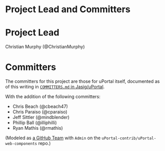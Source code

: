 # Project Lead and Committers

# Project Lead

Christian Murphy (@ChristianMurphy)

# Committers

The committers for this project are those for uPortal itself, documented as of this writing in [`COMMITTERS.md` in Jasig/uPortal](https://github.com/Jasig/uPortal/blob/master/docs/COMMITTERS.md).

With the addition of the following committers:

- Chris Beach (@cbeach47)
- Chris Paraiso (@cparaiso)
- Jeff Sittler (@mindblender)
- Phillip Ball (@illiphilli)
- Ryan Mathis (@rmathis)

(Modeled as [a GitHub Team][uportal-web-components-committers] with `Admin` on the `uPortal-contrib/uPortal-web-components` repo.)

[uportal-web-components-committers]: https://github.com/orgs/uPortal-contrib/teams/uportal-web-components-committers
